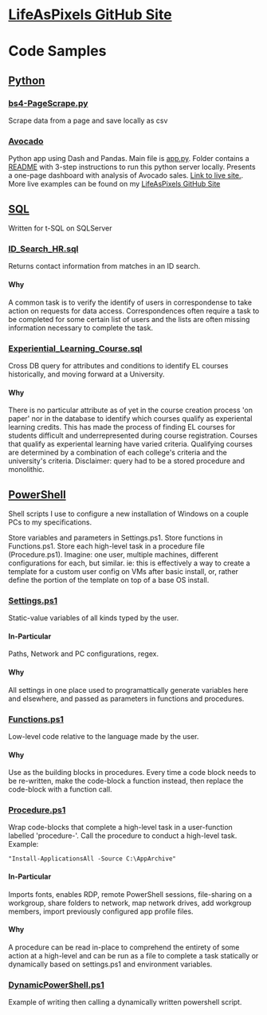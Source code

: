 # [LifeAsPixels GitHub Site](https://lifeaspixels.github.io/)

# Code Samples

## [Python](/Python)

### [bs4-PageScrape.py](/Python/bs4-PageScrape.py)
Scrape data from a page and save locally as csv

### [Avocado](/Python/Avacado)
Python app using Dash and Pandas. Main file is [app.py](/Python/Avocado/app.py). Folder contains a [README](/Python/Avocado/README.md) with 3-step instructions to run this python server locally. Presents a one-page dashboard with analysis of Avocado sales. [Link to live site.](http://lifeaspixels.pythonanywhere.com/). More live examples can be found on my [LifeAsPixels GitHub Site](https://lifeaspixels.github.io/)

## [SQL](/SQL)
Written for t-SQL on SQLServer

### [ID_Search_HR.sql](SQL/ID_Search_HR.sql)
Returns contact information from matches in an ID search.
#### Why
A common task is to verify the identify of users in correspondense to take action on requests for data access. Correspondences often require a task to be completed for some certain list of users and the lists are often missing information necessary to complete the task.

### [Experiential_Learning_Course.sql](SQL/Experiential_Learning_Course.sql)
Cross DB query for attributes and conditions to identify EL courses historically, and moving forward at a University.
#### Why
There is no particular attribute as of yet in the course creation process 'on paper' nor in the database to identify which courses qualify as experiental learning credits. This has made the process of finding EL courses for students difficult and underrepresented during course registration. Courses that qualify as experiental learning have varied criteria. Qualifying courses are determined by a combination of each college's criteria and the university's criteria. Disclaimer: query had to be a stored procedure and monolithic.

## [PowerShell](/Powershell)
Shell scripts I use to configure a new installation of Windows on a couple PCs to my specifications.

Store variables and parameters in Settings.ps1.
Store functions in Functions.ps1.
Store each high-level task in a procedure file (Procedure.ps1).
Imagine: one user, multiple machines, different configurations for each, but similar. ie: this is effectively a way to create a template for a custom user config on VMs after basic install, or, rather define the portion of the template on top of a base OS install.

### [Settings.ps1](/PowerShell/Settings.ps1)
Static-value variables of all kinds typed by the user.
#### In-Particular
Paths, Network and PC configurations, regex.
#### Why
All settings in one place used to programattically generate variables here and elsewhere, and passed as parameters in functions and procedures.

### [Functions.ps1](/PowerShell/Functions.ps1)
Low-level code relative to the language made by the user.
#### Why
Use as the building blocks in procedures. Every time a code block needs to be re-written, make the code-block a function instead, then replace the code-block with a function call.

### [Procedure.ps1](/PowerShell/Procedure.ps1)
Wrap code-blocks that complete a high-level task in a user-function labelled 'procedure-'. Call the procedure to conduct a high-level task. Example:
```
"Install-ApplicationsAll -Source C:\AppArchive"
```
#### In-Particular
Imports fonts, enables RDP, remote PowerShell sessions, file-sharing on a workgroup, share folders to network, map network drives, add workgroup members, import previously configured app profile files.
#### Why
A procedure can be read in-place to comprehend the entirety of some action at a high-level and can be run as a file to complete a task statically or dynamically based on settings.ps1 and environment variables.

### [DynamicPowerShell.ps1](/PowerShell/DynamicPowerShell.ps1)
Example of writing then calling a dynamically written powershell script.
